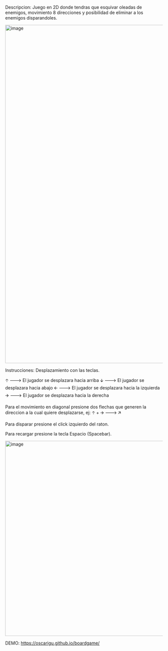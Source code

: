 Descripcion:
Juego en 2D donde tendras que esquivar oleadas de enemigos, movimiento 8 direcciones y posibilidad de eliminar a los enemigos disparandoles.

<img width="1920" height="1080" alt="image" src="https://github.com/user-attachments/assets/97acb83b-ac62-490a-8937-986e7cef259e" />

Instrucciones:
Desplazamiento con las teclas. 

🡡 ---> El jugador se desplazara hacia arriba
🡫 ---> El jugador se desplazara hacia abajo
🡨 ---> El jugador se desplazara hacia la izquierda
🡪 ---> El jugador se desplazara hacia la derecha

Para el movimiento en diagonal presione dos flechas que generen la direccion a la cual quiere desplazarse,
ej: 🡡 + 🡪 ---> 🡭

Para disparar presione el click izquierdo del raton.

Para recargar presione la tecla Espacio (Spacebar).

<img width="1086" height="623" alt="image" src="https://github.com/user-attachments/assets/f95c9829-ed94-49c4-bfc9-d4927fdbf3d1" />

DEMO:
https://oscarigu.github.io/boardgame/
